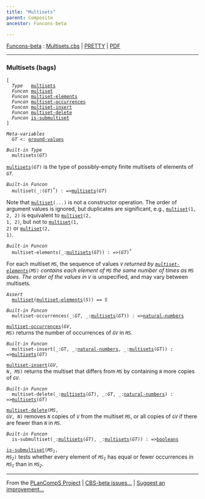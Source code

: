 ```yaml
---
title: "Multisets"
parent: Composite
ancestor: Funcons-beta

---
```


[Funcons-beta] : [Multisets.cbs] \| [PRETTY] \| [PDF]


----
### Multisets (bags)

<div class="highlighter-rouge"><pre class="highlight"><code>[
  <i class="keyword">Type</i>   <span class="name"><a href="#Name_multisets">multisets</a></span>
  <i class="keyword">Funcon</i> <span class="name"><a href="#Name_multiset">multiset</a></span>
  <i class="keyword">Funcon</i> <span class="name"><a href="#Name_multiset-elements">multiset-elements</a></span>
  <i class="keyword">Funcon</i> <span class="name"><a href="#Name_multiset-occurrences">multiset-occurrences</a></span>
  <i class="keyword">Funcon</i> <span class="name"><a href="#Name_multiset-insert">multiset-insert</a></span>
  <i class="keyword">Funcon</i> <span class="name"><a href="#Name_multiset-delete">multiset-delete</a></span>
  <i class="keyword">Funcon</i> <span class="name"><a href="#Name_is-submultiset">is-submultiset</a></span>
]</code></pre></div>



<div class="highlighter-rouge"><pre class="highlight"><code><i class="keyword">Meta-variables</i>
  <span id="PartVariable_GT"><i class="var">GT</i></span> <: <span class="name"><a href="../../Value-Types/index.html#Name_ground-values">ground-values</a></span></code></pre></div>



<div class="highlighter-rouge"><pre class="highlight"><code><i class="keyword">Built-in</i> <i class="keyword">Type</i>
  <span class="name"><span id="Name_multisets">multisets</span></span>(<span id="Variable57_GT"><i class="var">GT</i></span>)</code></pre></div>

  <code><span class="name"><a href="#Name_multisets">multisets</a></span>(<i class="var">GT</i>)</code> is the type of possibly-empty finite multisets of elements
  of <code><i class="var">GT</i></code>. 



<div class="highlighter-rouge"><pre class="highlight"><code><i class="keyword">Built-in</i> <i class="keyword">Funcon</i>
  <span class="name"><span id="Name_multiset">multiset</span></span>(_:(<span id="Variable116_GT"><i class="var">GT</i></span>)<sup class="sup">*</sup>) : =><span class="name"><a href="#Name_multisets">multisets</a></span>(<span id="Variable138_GT"><i class="var">GT</i></span>)</code></pre></div>

  Note that <code><span class="name"><a href="#Name_multiset">multiset</a></span>(...)</code> is not a constructor operation. The order of
  argument values is ignored, but duplicates are significant, e.g., 
  <code><span class="name"><a href="#Name_multiset">multiset</a></span>(1, 2, 2)</code> is equivalent to <code><span class="name"><a href="#Name_multiset">multiset</a></span>(2, 1, 2)</code>, but not to
  <code><span class="name"><a href="#Name_multiset">multiset</a></span>(1, 2)</code> or <code><span class="name"><a href="#Name_multiset">multiset</a></span>(2, 1)</code>.



<div class="highlighter-rouge"><pre class="highlight"><code><i class="keyword">Built-in</i> <i class="keyword">Funcon</i> 
  <span class="name"><span id="Name_multiset-elements">multiset-elements</span></span>(_:<span class="name"><a href="#Name_multisets">multisets</a></span>(<span id="Variable268_GT"><i class="var">GT</i></span>)) : =>(<span id="Variable288_GT"><i class="var">GT</i></span>)<sup class="sup">*</sup></code></pre></div>

  For each multiset <code><i class="var">MS</i></code>, the sequence of values <code><i class="var">V<sup class="sup">*</sup></i></code> returned by 
  <code><span class="name"><a href="#Name_multiset-elements">multiset-elements</a></span>(<i class="var">MS</i>)</code> contains each element of <code><i class="var">MS</i></code> the same number of times
  as <code><i class="var">MS</i></code> does.
  The order of the values in <code><i class="var">V<sup class="sup">*</sup></i></code> is unspecified, and may vary between multisets.

<div class="highlighter-rouge"><pre class="highlight"><code><i class="keyword">Assert</i>
  <span class="name"><a href="#Name_multiset">multiset</a></span>(<span class="name"><a href="#Name_multiset-elements">multiset-elements</a></span>(<i class="var">S</i>)) == <i class="var">S</i></code></pre></div>



<div class="highlighter-rouge"><pre class="highlight"><code><i class="keyword">Built-in</i> <i class="keyword">Funcon</i>
  <span class="name"><span id="Name_multiset-occurrences">multiset-occurrences</span></span>(_:<span id="Variable427_GT"><i class="var">GT</i></span>, _:<span class="name"><a href="#Name_multisets">multisets</a></span>(<span id="Variable439_GT"><i class="var">GT</i></span>)) : =><span class="name"><a href="../../Primitive/Integers/index.html#Name_natural-numbers">natural-numbers</a></span></code></pre></div>

  <code><span class="name"><a href="#Name_multiset-occurrences">multiset-occurrences</a></span>(<i class="var">GV</i>, <i class="var">MS</i>)</code> returns the number of occurrences of <code><i class="var">GV</i></code>
  in <code><i class="var">MS</i></code>. 



<div class="highlighter-rouge"><pre class="highlight"><code><i class="keyword">Built-in</i> <i class="keyword">Funcon</i>
  <span class="name"><span id="Name_multiset-insert">multiset-insert</span></span>(_:<span id="Variable528_GT"><i class="var">GT</i></span>, _:<span class="name"><a href="../../Primitive/Integers/index.html#Name_natural-numbers">natural-numbers</a></span>, _:<span class="name"><a href="#Name_multisets">multisets</a></span>(<span id="Variable548_GT"><i class="var">GT</i></span>)) : =><span class="name"><a href="#Name_multisets">multisets</a></span>(<span id="Variable571_GT"><i class="var">GT</i></span>)</code></pre></div>

  <code><span class="name"><a href="#Name_multiset-insert">multiset-insert</a></span>(<i class="var">GV</i>, <i class="var">N</i>, <i class="var">MS</i>)</code> returns the multiset that differs from <code><i class="var">MS</i></code> 
  by containing <code><i class="var">N</i></code> more copies of <code><i class="var">GV</i></code>.



<div class="highlighter-rouge"><pre class="highlight"><code><i class="keyword">Built-in</i> <i class="keyword">Funcon</i>
  <span class="name"><span id="Name_multiset-delete">multiset-delete</span></span>(_:<span class="name"><a href="#Name_multisets">multisets</a></span>(<span id="Variable668_GT"><i class="var">GT</i></span>), _:<span id="Variable685_GT"><i class="var">GT</i></span>, _:<span class="name"><a href="../../Primitive/Integers/index.html#Name_natural-numbers">natural-numbers</a></span>) : =><span class="name"><a href="#Name_multisets">multisets</a></span>(<span id="Variable710_GT"><i class="var">GT</i></span>)</code></pre></div>

 <code><span class="name"><a href="#Name_multiset-delete">multiset-delete</a></span>(<i class="var">MS</i>, <i class="var">GV</i>, <i class="var">N</i>)</code> removes <code><i class="var">N</i></code> copies of <code><i class="var">V</i></code> from the multiset <code><i class="var">MS</i></code>,
 or all copies of <code><i class="var">GV</i></code> if there are fewer than <code><i class="var">N</i></code> in <code><i class="var">MS</i></code>.



<div class="highlighter-rouge"><pre class="highlight"><code><i class="keyword">Built-in</i> <i class="keyword">Funcon</i>
  <span class="name"><span id="Name_is-submultiset">is-submultiset</span></span>(_:<span class="name"><a href="#Name_multisets">multisets</a></span>(<span id="Variable846_GT"><i class="var">GT</i></span>), _:<span class="name"><a href="#Name_multisets">multisets</a></span>(<span id="Variable864_GT"><i class="var">GT</i></span>)) : =><span class="name"><a href="../../Primitive/Booleans/index.html#Name_booleans">booleans</a></span></code></pre></div>

  <code><span class="name"><a href="#Name_is-submultiset">is-submultiset</a></span>(<i class="var">MS<sub class="sub">1</sub></i>, <i class="var">MS<sub class="sub">2</sub></i>)</code> tests whether every element of <code><i class="var">MS<sub class="sub">1</sub></i></code> has equal or
  fewer occurrences in <code><i class="var">MS<sub class="sub">1</sub></i></code> than in <code><i class="var">MS<sub class="sub">2</sub></i></code>. 



[Funcons-beta]: /CBS-beta/docs/Funcons-beta
  "FUNCONS-BETA"
[Unstable-Funcons-beta]: /CBS-beta/docs/Unstable-Funcons-beta
  "UNSTABLE-FUNCONS-BETA"
[Languages-beta]: /CBS-beta/docs/Languages-beta
  "LANGUAGES-BETA"
[Unstable-Languages-beta]: /CBS-beta/docs/Unstable-Languages-beta
  "UNSTABLE-LANGUAGES-BETA"
[CBS-beta]: /CBS-beta
  "CBS-BETA"
[Multisets.cbs]: https://github.com/plancomps/CBS-beta/blob/math/Funcons-beta/Values/Composite/Multisets/Multisets.cbs
  "CBS SOURCE FILE ON GITHUB"
[PLAIN]: /CBS-beta/docs/Funcons-beta/Values/Composite/Multisets
  "CBS SOURCE WEB PAGE"
[PRETTY]: /CBS-beta/math/Funcons-beta/Values/Composite/Multisets
  "CBS-KATEX WEB PAGE"
[PDF]: /CBS-beta/math/Funcons-beta/Values/Composite/Multisets/Multisets.pdf
  "CBS-LATEX PDF FILE"
[PLanCompS Project]: https://plancomps.github.io
  "PROGRAMMING LANGUAGE COMPONENTS AND SPECIFICATIONS PROJECT HOME PAGE"

____

From the [PLanCompS Project] | [CBS-beta issues...] | [Suggest an improvement...]

[CBS-beta issues...]: https://github.com/plancomps/CBS-beta/issues
   "CBS-BETA ISSUE REPORTS ON GITHUB"
 [Suggest an improvement...]: mailto:plancomps@gmail.com?Subject=CBS-beta%20-%20comment&Body=Re%3A%20CBS-beta%20specification%20at%20Values/Composite/Multisets/Multisets.cbs%0A%0AComment/Query/Issue/Suggestion%3A%0A%0A%0ASignature%3A%0A
   "GENERATE AN EMAIL TEMPLATE"
